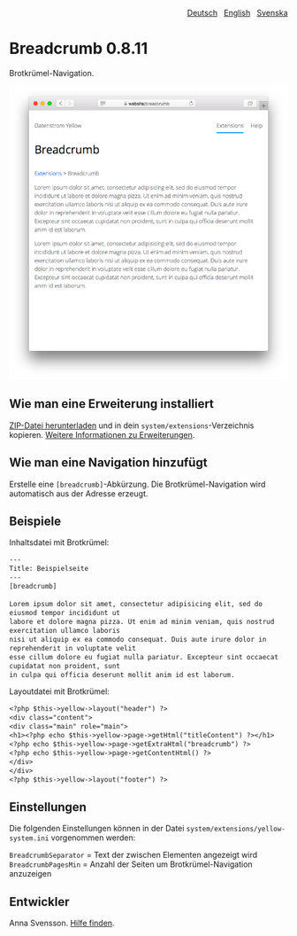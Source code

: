 <p align="right"><a href="README-de.md">Deutsch</a> &nbsp; <a href="README.md">English</a> &nbsp; <a href="README-sv.md">Svenska</a></p>

# Breadcrumb 0.8.11

Brotkrümel-Navigation.

<p align="center"><img src="SCREENSHOT.png" alt="Bildschirmfoto"></p>

## Wie man eine Erweiterung installiert

[ZIP-Datei herunterladen](https://github.com/annaesvensson/yellow-breadcrumb/archive/refs/heads/main.zip) und in dein `system/extensions`-Verzeichnis kopieren. [Weitere Informationen zu Erweiterungen](https://github.com/annaesvensson/yellow-update/tree/main/README-de.md).

## Wie man eine Navigation hinzufügt

Erstelle eine `[breadcrumb]`-Abkürzung. Die Brotkrümel-Navigation wird automatisch aus der Adresse erzeugt.

## Beispiele

Inhaltsdatei mit Brotkrümel:

    ---
    Title: Beispielseite
    ---
    [breadcrumb]
        
    Lorem ipsum dolor sit amet, consectetur adipisicing elit, sed do eiusmod tempor incididunt ut 
    labore et dolore magna pizza. Ut enim ad minim veniam, quis nostrud exercitation ullamco laboris 
    nisi ut aliquip ex ea commodo consequat. Duis aute irure dolor in reprehenderit in voluptate velit 
    esse cillum dolore eu fugiat nulla pariatur. Excepteur sint occaecat cupidatat non proident, sunt 
    in culpa qui officia deserunt mollit anim id est laborum.

Layoutdatei mit Brotkrümel:

    <?php $this->yellow->layout("header") ?>
    <div class="content">
    <div class="main" role="main">
    <h1><?php echo $this->yellow->page->getHtml("titleContent") ?></h1>
    <?php echo $this->yellow->page->getExtraHtml("breadcrumb") ?>
    <?php echo $this->yellow->page->getContentHtml() ?>
    </div>
    </div>
    <?php $this->yellow->layout("footer") ?>

## Einstellungen

Die folgenden Einstellungen können in der Datei `system/extensions/yellow-system.ini` vorgenommen werden:

`BreadcrumbSeparator` = Text der zwischen Elementen angezeigt wird  
`BreadcrumbPagesMin` = Anzahl der Seiten um Brotkrümel-Navigation anzuzeigen  

## Entwickler

Anna Svensson. [Hilfe finden](https://datenstrom.se/de/yellow/help/).
